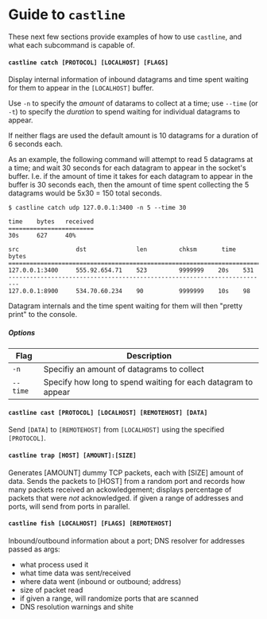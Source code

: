 Guide to `castline`
==================

These next few sections provide examples of how to 
use `castline`, and what each subcommand is capable of.


#### `castline catch [PROTOCOL] [LOCALHOST] [FLAGS]`

Display internal information of inbound datagrams and time spent
waiting for them to appear in the `[LOCALHOST]` buffer.

Use `-n` to specify the _amount_ of datarams to collect at a time;
use `--time` (or `-t`) to specify the _duration_ to spend waiting
for individual datagrams to appear.

If neither flags are used the default amount is 10 datagrams for a duration of 6 seconds each.

As an example, the following command will attempt to read 5 datagrams
at a time; and wait 30 seconds for each datagram to appear in
the socket's buffer. I.e. if the amount of time it takes for each datagram
to appear in the buffer is 30 seconds each, then the amount of time spent
collecting the 5 datagrams would be 5x30 = 150 total seconds.

```
$ castline catch udp 127.0.0.1:3400 -n 5 --time 30

time    bytes   received
========================
30s     627     40%

src                dst              len         chksm       time    bytes
=========================================================================
127.0.0.1:3400     555.92.654.71    523         9999999    20s    531
-------------------------------------------------------------------------
127.0.0.1:8900     534.70.60.234    90          9999999    10s    98
```

Datagram internals and the time spent waiting for them will then
"pretty print" to the console.

##### Options

| Flag | Description |
|------|-------------|
| `-n`   |  Specifiy an amount of datagrams to collect |
|`--time`  | Specify how long to spend waiting for each datagram to appear |



#### `castline cast [PROTOCOL] [LOCALHOST] [REMOTEHOST] [DATA]`

Send `[DATA]` to `[REMOTEHOST]` from `[LOCALHOST]` using the
specified `[PROTOCOL]`.


#### `castline trap [HOST] [AMOUNT]:[SIZE]`

Generates [AMOUNT] dummy TCP packets, each with [SIZE] amount of data. Sends the packets
to [HOST] from a random port and records how many packets received an ackowledgement;
displays percentage of packets that were _not_ acknowledged. if given a range of addresses
and ports, will send from ports in parallel.


#### `castline fish [LOCALHOST] [FLAGS] [REMOTEHOST]`

Inbound/outbound information about a port;
DNS resolver for addresses passed as args:

- what process used it
- what time data was sent/received
- where data went (inbound or outbound; address)
- size of packet read
- if given a range, will randomize ports that are scanned
- DNS resolution warnings and shite
